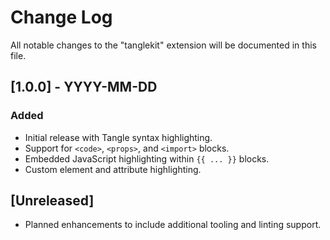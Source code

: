 # Change Log

All notable changes to the "tanglekit" extension will be documented in this
file.

## [1.0.0] - YYYY-MM-DD

### Added

- Initial release with Tangle syntax highlighting.
- Support for `<code>`, `<props>`, and `<import>` blocks.
- Embedded JavaScript highlighting within `{{ ... }}` blocks.
- Custom element and attribute highlighting.

## [Unreleased]

- Planned enhancements to include additional tooling and linting support.
